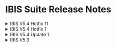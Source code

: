 # IBIS Suite Release Notes
<details>
<summary>IBIS V5.4 Hotfix 11</summary>

**Opgeloste bugs**

  **Reference**  |**Bug fix**
  |:--------------|:---------------------------------------------------------------|
  |12618           |Opzoek functie naar een bestaande register waarde is hoofdlettergevoelig bij het opslaan van een nieuwe waarde.|
  |12655           |Opzoek functie naar smtp alias is hoofdlettergevoelig bij het toevoegen of wijzigen van een smtp alias|
  |12511           |Wissen van de DataSet laatste verwerkte records is niet mogelijk.
  |12499           |DataSet wordt meerdere keren opgeslagen indien niet gekozen voor de knop "Opslaan" bij het opslaan van een nieuwe dataset.| 
  |12621           |IBIS manager opzoeken geeft een willekeurig manager indien de hoogste manager is bereikt|
  |12558           |IBIS instellingen toont de verkeerde keuze bij standaard AVD aanvraag/intrek status. Zie IBIS instellingen -\> Bedrijfsmiddelen -\> Bedrijfsmiddelen in bezit -\> Standaard AVD status voor product aanvraag **EN** Standaard AVD status voor product intrek                     |
  |12556           |Universal Search Index rebuilder werkt de geïndexeerde gegevens niet goed bij                                                  |
  |12582           |IBIS functie werkt niet indien de input voor de functie de tekst 'code' bevat.                                                 | 
</details>

<details>
<summary>IBIS V5.4 Hotfix 1</summary>

-   **Toegevoegde functionaliteiten:**

    -   IBIS Connector

        > *Makkelijk verplichte velden toevoegen aan attribuut relaties*

-   IBIS Active Directory Connector

    > *account expires als \_param waarde meegeven in plaats van een
    > standaard flow*

-   IBIS Documentatie:

    > *Workflow documentatie opgenomen als helpfile in IBIS. Documentatie is
    > te vinden op <https://ibisurl/help>*

-   **Opgeloste bugs**

    -   11931: SysPages toont autorisatie en delete icoontjes niet
        helemaal rechts

    -   11933: ogging: database login en wachtwoord werken niet voor
        alternatieve settings

    -   11937: Manager wordt niet opgeslagen en niet correct weergegeven

    -   11945: Bij verwijderen van Register unieke waarde wordt er geen
        bevestigingsvraag gesteld

    -   11947: Connector agent disconnect

    -   11948: SMTP alias knoppen kunnen autoriseren (RLv2
        gebruikersaccount)

    -   11950: Staging area geeft soms zwarte masker zonder overlay

    -   11951: Linq statements ondersteungen \'.com\' niet

    -   11967: Pages: toggle knop werkt soms niet vanuit grid

Hotfix 2

-   **Toegevoegde functionaliteiten:**

    -   IBIS Connector modules documentatie opnemen als helpfile in IBIS

-   **Opgeloste bugs**

    -   11980: Dossier verlengen vult verkeerde datums in

    -   11984: IBIS AD Connector: EindDatum interpretatie gaat soms fout
        bij AD Connector (agent).

    > *Let op. Zet voor de installatie van de hotfix de Run Profiles UIT. Na
    > installatie van de hotfix moet op alle connectoren eerst een Sync
    > gedaan worden zodat de Datums in de Staging Area opnieuw geëvalueerd
    > worden. Pas daarna kan een Export gedaan worden naar de aangesloten
    > doelsystemen. Dus nooit gelijk een Export doen na installatie van de
    > hotfix.*

Hotfix 3

-   **Toegevoegde functionaliteiten:**

    -   Performance verbeteringen

Hotfix 5

-   **Toegevoegde functionaliteiten:**

    -   IBIS Connector:

    > *Join functionaliteit mogelijk maken tussen extern systeem en staging
    > area object*

Hotfix 7

-   **Toegevoegde functionaliteiten:**

    -   IBIS-IBIS Connector:

    > *Een nieuwe IBIS Connector waarmee een connectie kan worden gelegd
    > naar een andere IBIS instantie om gegevens te kunnen importeren en
    > exporteren.*
    >
    > *De gegevens*

Hotfix 8

-   **Opgeloste bugs**

    -   12228: De workflow haalt de organisatiegegevens niet op voor
        iDossiers waarbij het veld 02_60 is gevuld.
</details>
<details> 
<summary>IBIS V5.4 Update 1</summary>

## New features


### Documentation                       

 The following documentation are added or updated and can be found in  
 IBIS                                                                  
                                                                       
 -   IBIS Settings                                                     
                                                                       
 -   IBIS Workflow engine                                              
                                                                       
 -   IBIS Connectors                                                   
                                                                       
 -   IBIS functions and data resolutions                               
                                                                       
 -   IBIS API connector                                                
                                                                       
 -   Localization                                                      
                                                                       
 -   Audit configuration                                               
                                                                       
 -   Import / Export IBIS configuration                                
                                                                       
 -   Background tasks                                                  
                                                                       
 -   Cryptography                                                      
                                                                       
 -   Logging                                                           
                                                                       
 Location: Navigation menu \> All pages \> Help Documentation          



### New configuration pages    

 New configuration pages have been added to replace the old ones, with 
 improvements in usability and look-and-feel. The new pages can now be 
 accessed by clicking the 'All pages' button in the navigation menu.   
 The following pages have replaced the old ones:                       
                                                                       
 -   IBIS settings page (formerly know as the 'General settings' page) 
                                                                       
      Navigation menu \> All pages \> IBIS settings                         
                                                                       
 -   DataSets page                                                     
                                                                       
      Navigation menu \> All pages \> Datasets                              
                                                                       
 -   Querylizer have been added to the Reporting page.                 
                                                                       
  	  Navigation menu \> All pages \> Reporting                             

 ![](..\markdown\images\media\image1.png)                                                                      
                                   


## Features update 1


### Registration page enhancements
-   **Option shortcuts** can now be set in the registration page      
    header. To set a shortcut, click on the 'Options' dropdownmenu to 
    show a list of options. Next, hover over an item and click on the 
    star to turn it into a shortcut                                                                 
    ![](..\markdown\images\media\image2.png)       
                                                                      
-   **Field width and offsets** can now be configured individually to 
    create different kinds of registration layouts. To change a field 
    size, go to a registration configuration page (i.e. Configure     
    employee registration). Hover over a field and click on the cog   
    icon. In the sidepanel that opens, make changes to the field      
    width and/or whitespace offsets.                              
                                                                     
    ![](..\markdown\images\media\image3.png)                                  
                                                                   
    Depending on the configuration, layouts for registration pages    
    can be changed dramatically.\                                     
                                                                    
    ![](..\markdown\images\media\image4.png)                   

 ### Workflow enhancements        
 -   Several new functions have been added. These can now be used in   
     the workflow engine and connectors:                               
 -   GetDay: returns the day from a day                                
                                                                       
 -   GetMonth: returns the month from a date                           
                                                                       
 -   GetYear: returns the year from a date                             
                                                                       
 -   IsIndefiniteDate: returns true if the year contains 9999          
                                                                       
 -   GetDate: returns a formatted date.                                
                                                                       
 -   You can now create sorted datasets for the workflow engine. To do 
     this, use the 'Order By' field in a dataset configuration         
                                                                       
 -   The user account linked objects has been expanded. It's now       
     easier to get lists of email aliases from a user account. There   
     are two versions:                                                 
                                                                       
     -   EmailAddresses_IncludingPrimary                               
                                                                       
     -   EmailAddresses                                                
                                                                       
 These are available in the workflow but also in the connectors        



 ### UI/UX Enhancements {#uiux-enhancements .unnumbered}               

 -   The setting 'Remove audit entries older dan (days)" has been      
     removed from the IBIS settings page. It can now be found in the   
     Audit page.                                                       
                                                                       
 Location: Navigation menu \> All pages \> Audit                       
                                                                       
 ![](..\markdown\images\media\image5.png)               
                                                                       
 -   Background tasks have been updated with quality of life changes   
     like: Dropdownlist for DetermineDatasetInOut, radiobuttons for    
     SyncAuthorisations, etc.                                          
                                                                       
 -   The E-mail aliases button in the user account registration is now 
     also available when it is set to readonly                         
                                                                       
 -   Fixed an issue where a long IBIS application name would push the  
     page title to the content page. The IBIS application name now     
     gets truncated if horizontal space runs out                       
                                                                       
 -   An (unhandled) error page will now show its message in Dutch by   
     default                                                           
                                                                       
 -   The organization selector field now always shows the selected     
     department by truncating the path before it. To see the whole     
     path, click the plus icon inside the field or by hovering over    
     the truncated text                                                
                                                                       
 -   The staging area can now be sorted by clicking on the column      
     headers, except for the 'Connector type'                          
                                                                       
 -   ABAC: fixed an issue where double clicking a role assignment in   
     the future would not show a popup                                 
                                                                       
 -   The Profile page left column has been changed to display Identity 
     registration instead of self service employee registration.       
                                                                       
 -   The Profile page can now show contracts, user accounts and assets 
     in other blocks. Click on the header to change what kind of data  
     each block should display.                                        


 ### Process and performance enhancements 
 -   The save order for AliasDossier (user accounts) and the          
     associated smtp aliases has been optimized                       
                                                                      
 -   IBIS register will now work out of the box with the              
     UI/API/WF/Connector, without having to resort to custom workflows
                                                                      
 -   Adding, modifying and deleting smtp aliases has been optimized   
     and will now work out of the box without having to resort to     
     custom workflows                                                 
                                                                      
 -   It's possible to set the batch size for committing a collection  
     (of records). This setting                                       
     "NHibernate.MaximumBatchSizeForCollections " can be found in the 
     'App_Data/AppSettings.config' file                               
                                                                      
 -   The IBIS register has been extended with field DomainName        

 ### Security {#security .unnumbered}                                 

 -   The 'Change password' button is now available in the User account
     registration, under the 'Options' menu                           
                                                                      
 -   The administrator checkbox is no longer available in the         
     application roles setting                                        
                                                                      
 -   The 'No access' error page has been removed. From now on, a user 
     with 'No access' will be redirected to the message center and    
     shown a message there                                            
                                                                      
 -   The username / password fields are required when using Windows   
     Authentication in the RESTMethod activity                        
                                                                      
 -   An ACL sync will be prevented from starting if another one is    
     already running                                                  



 ### Connectors {#connectors .unnumbered}                              
 -   A connector will now prevent an export if a previous export was   
     incomplete                                                        
                                                                       
 -   The IBIS-API connector now has a field 'OData filter (query)' to  
     filter the object data with                                       
                                                                       
 -   The Google Workspace connector                                    
                                                                       
     -   has been updated to work better with groups attribute         
         settings                                                      
                                                                       
     -   now allows the use for custom attributes                      
                                                                       
 -   The ServiceSites (vrijwilligersdossier) connector has been        
     updated to prevent double schema attributes                       


## Bugfixes

 
  |**Reference**  |**Bug fix**                                                   | 
  |---------------|--------------------------------------------------------------|
  |11987          |Fixed an issue where authorizations could not be configured for the 'Extend/Shorten' menu item (Assets in possession page) |
  |11997          |Fixed an issue where a duplicating a 'Direct Execute Workflow' would result in a 'Standard workflow'
  |12093           |Fixed an issue where the employee working stock page would give an error when trying to open a registration page in the new (RLv2) UI
  |12221           |Fixed an issue where a connector process would be slow
  |12236           |Fixed an issue where the SQL connector WHERE filter cannot use single quotes
  |12264           |Fixed an issue where the staging area would not be deleted when a connector has been deleted
  |12284           |Fixed an issue where the 'CreatedBy' tables would be filled with 'onbekend/unknown'. It will show 'IBIS' instead
  |12285           |Fixed an issue where the Universal search would not open the correct the identity registrations
  |12286           |Fixed an issue where a default value for \_16_99_dossier_status would not be used in a registration
  |12294           |Fixed an issue where the search filter in the employee registrations would not work correctly
  |12295           |Fixed an issue where field \_04_25_Organisatie_IdentificatieFormeleOrganisatie would show as a tree picker/dropdownlist instead of a regular field


## Migration notes

  
  **Description**
  
  Smtp alias buttons require at least readonly rights before they can be
  used. Note that if these rights have never been set before, you might
  not be able to use these buttons after the upgrade. To add these
  authorizations please configure them in the designated TreeManager ACL
  tree like any other field

  Previously, the DetermineDatasetInOut task would use all datasets if
  the dataset was not specified (dataset field was left empty). Now that
  the field has turned into a dropdownlist; to use **all datasets** you
  need to **specifically select** 'All datasets' in the dropdownlist.
  This means that after migration the previously set
  DetermineDatasetInOut background tasks will not work anymore if they
  were set to an empty field.

  It won't be possible to remove administrator rights from application
  roles through the UI. We recommend unchecking the administrator
  checkbox for these application roles before upgrading. After the
  upgrade, you can only remove administrator rights by changing it in the
  database.

</details>
<details>
<summary>IBIS V5.3</summary>

## New features
Test
</details>